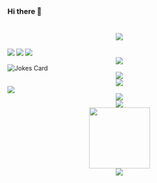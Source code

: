### Hi there 👋

<!--
**HPUhushicheng/HPUhushicheng** is a ✨ _special_ ✨ repository because its `README.md` (this file) appears on your GitHub profile.

Here are some ideas to get you started:

- 🔭 I’m currently working on ...
- 🌱 I’m currently learning ...
- 👯 I’m looking to collaborate on ...
- 🤔 I’m looking for help with ...
- 💬 Ask me about ...
- 📫 How to reach me: ...
- 😄 Pronouns: ...
- ⚡ Fun fact: ...
--><h1 align="center">
  <a href="https://sunguoqi.com/">
    <img src="https://readme-typing-svg.herokuapp.com/?lines=console.log(%22Hello%2C%20World!%22);小胡同学祝您今天愉快!&center=true&size=27">
  </a>
</h1>
<span >
	<img  src="https://img.shields.io/badge/-HTML5-E34F26?style=flat-square&logo=html5&logoColor=white" />
	<img  src="https://img.shields.io/badge/-CSS3-1572B6?style=flat-square&logo=css3" />
	<img  src="https://img.shields.io/badge/-JavaScript-oringe?style=flat-square&logo=javascript" />
</span>

<div align="center">
    <img  src="https://visitor-badge.glitch.me/badge?page_id=HPUhushicheng" />
</div>

<img src="https://readme-jokes.vercel.app/api?hideBorder&bgColor=%23121212" alt="Jokes Card" />
<div align="center">
    <img  src="https://github-readme-streak-stats.herokuapp.com/?user=HPUhushicheng&theme=dark&hide_border=true" />
</div>
<div align="center">
    <img src="https://metrics.lecoq.io/sun0225SUN?template=classic&config.timezone=Asia%2FShanghai">
</div>
<img src="https://quotes-github-readme.vercel.app/api?type=horizontal&theme=dark" />
<div align="center">
  <img  src="https://github-profile-trophy.vercel.app/?username=HPUhushicheng&theme=gruvbox&row=1&column=7&no-frame=true&no-bg=true" />
</div>
<div align="center">
    <img  src="https://github-readme-stats-git-masterrstaa-rickstaa.vercel.app/api/top-langs/?username=sun0225SUN&hide_title=true&hide_border=true&layout=compact&langs_count=6&text_color=000&icon_color=fff&bg_color=0,52fa5a,4dfcff,c64dff&theme=graywhite" />
</div>

<div align="center">
    <img height="137px" src="https://github-readme-stats-git-masterrstaa-rickstaa.vercel.app/api?username=HPUhushicheng&hide_title=true&hide_border=true&show_icons=trueline_height=21&text_color=000&icon_color=000&bg_color=0,ea6161,ffc64d,fffc4d,52fa5a&theme=graywhite" />
</div>
<div align="center">
    <img src="https://activity-graph.herokuapp.com/graph?username=HPUhushicheng&theme=xcode" />
</div>








